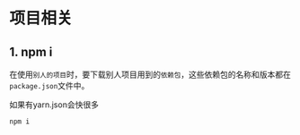 # 项目相关

## 1. npm i

在使用`别人的项目`时，要下载别人项目用到的`依赖包`，这些依赖包的名称和版本都在`package.json`文件中。

如果有yarn.json会快很多

``` bash
npm i
```

